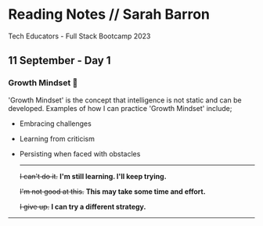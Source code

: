 # Reading Notes // Sarah Barron 
Tech Educators - Full Stack Bootcamp 2023

## 11 September - Day 1 
### Growth Mindset 🧠
'Growth Mindset' is the concept that intelligence is not static and can be developed. Examples of how I can practice 'Growth Mindset' include; 
- Embracing challenges
- Learning from criticism
- Persisting when faced with obstacles

  ____
 
	~~I can't do it.~~ **I'm still learning. I'll keep trying.**

	~~I'm not good at this.~~ **This may take some time and effort.**

	~~I give up.~~ **I can try a different strategy.**

_____
